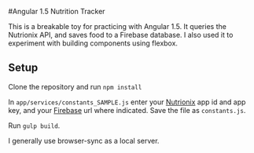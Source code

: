 #Angular 1.5 Nutrition Tracker

This is a breakable toy for practicing with Angular 1.5. It queries the Nutrionix API, and saves food to a Firebase database. I also used it to experiment with building components using flexbox.

## Setup

Clone the repository and run `npm install`

In `app/services/constants_SAMPLE.js` enter your [Nutrionix](https://www.nutritionix.com/) app id and app key, and your [Firebase](https://firebase.google.com/) url where indicated. Save the file as `constants.js`.

Run `gulp build`.

I generally use browser-sync as a local server.

